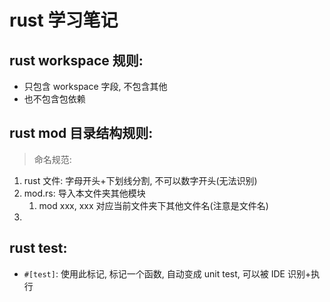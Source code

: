 # rust 学习笔记

## rust workspace 规则:

- 只包含 workspace 字段, 不包含其他
- 也不包含包依赖

## rust mod 目录结构规则:

> 命名规范:

1. rust 文件: 字母开头+下划线分割, 不可以数字开头(无法识别)
2. mod.rs: 导入本文件夹其他模块
    1. mod xxx, xxx 对应当前文件夹下其他文件名(注意是文件名)
3.

## rust test:

- `#[test]`: 使用此标记, 标记一个函数, 自动变成 unit test, 可以被 IDE 识别+执行
